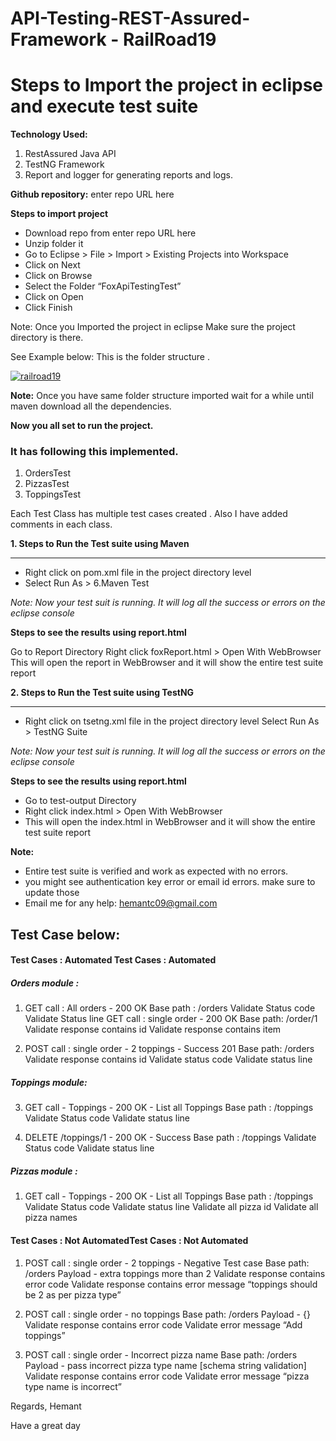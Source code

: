 # API-Testing-REST-Assured-Framework - RailRoad19
# Steps to Import the project in eclipse and execute test suite 

**Technology Used:**
1. RestAssured Java API
2. TestNG Framework 
3. Report and logger for generating reports and logs.

**Github repository:**  enter repo URL here

**Steps to import project**
- Download repo from enter repo URL here
- Unzip folder it
- Go to Eclipse > File > Import > Existing Projects into Workspace
- Click on Next 
- Click on Browse
- Select the Folder “FoxApiTestingTest”
- Click on Open
- Click Finish

Note: Once you Imported the project in eclipse Make sure the project directory is there. 

See Example below: This is the folder structure .

[![railroad19](https://i.postimg.cc/Hnpk5QBK/Screen-Shot-2019-11-24-at-4-46-15-PM.png "railroad19")](https://i.postimg.cc/Hnpk5QBK/Screen-Shot-2019-11-24-at-4-46-15-PM.pnghttp:// "railroad19")

**Note:**
Once you have same folder structure imported wait for a while until maven download all the dependencies. 

**Now you all set to run the project.**

### It has following this implemented. 
1. OrdersTest
2. PizzasTest
3. ToppingsTest

Each Test Class has multiple test cases created . Also I have added comments in each class.


**1. Steps to Run the Test suite using Maven**

------------


- Right click on pom.xml file in the project directory level
- Select Run As > 6.Maven Test

*Note: Now your test suit is running. It will log all the success or errors on the eclipse console*

**Steps to see the results using report.html**

Go to Report Directory
Right click foxReport.html > Open With WebBrowser
This will open the report in WebBrowser and it will show the entire test suite report

**2. Steps to Run the Test suite using TestNG**

------------



- Right click on tsetng.xml file in the project directory level
Select Run As >  TestNG Suite

*Note: Now your test suit is running. It will log all the success or errors on the eclipse console*


**Steps to see the results using report.html**

- Go to test-output Directory
- Right click index.html > Open With WebBrowser
- This will open the index.html in WebBrowser and it will show the entire test suite report

**Note:**
- Entire test suite is verified and work as expected with no errors. 
- you might see authentication key error or email id errors. make sure to update those
- Email me for any help: hemantc09@gmail.com

## Test Case below:

#### Test Cases : Automated Test Cases : Automated 

##### Orders module : 

1. GET call : All orders  - 200 OK
Base path :  /orders
Validate Status code 
Validate Status line
GET call :  single order  - 200 OK
Base path: /order/1
Validate response contains id
Validate response contains item

2. POST  call : single order - 2 toppings -  Success 201
Base path: /orders
Validate response contains id
Validate status code
Validate status line

##### Toppings  module:

3. GET call - Toppings - 200 OK - List all Toppings
Base path : /toppings
Validate Status code
Validate status line

4. DELETE /toppings/1 - 200 OK - Success 
Base path : /toppings
Validate Status code
Validate status line

##### Pizzas  module :

1. GET call - Toppings - 200 OK - List all Toppings
Base path : /toppings
Validate Status code
Validate status line
Validate all pizza id 
Validate all pizza names


#### Test Cases : Not AutomatedTest Cases : Not Automated

1. POST  call : single order - 2 toppings -  Negative Test case
Base path: /orders
Payload - extra toppings more than 2
Validate response contains error code 
Validate response contains error message “toppings should be 2 as per pizza type”

2. POST  call : single order - no toppings
Base path: /orders
Payload - {}
Validate response contains error code 
Validate error message “Add toppings”

3. POST  call : single order - Incorrect pizza name 
Base path: /orders
Payload - pass incorrect pizza type name [schema string validation]
Validate response contains error code 
Validate error message  “pizza type name is incorrect”


Regards,
Hemant 

Have a great day


